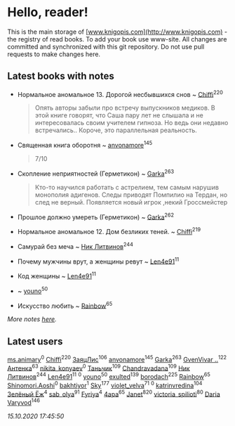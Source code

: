 # Hello, reader!
This is the main storage of [www.knigopis.com](http://www.knigopis.com) - the registry of read books.
To add your book use www-site. All changes are committed and synchronized with this git repository.
Do not use pull requests to make changes here.


## Latest books with notes
* Нормальное аномальное 13. Дорогой несбывшихся снов ~ [Chiffi](users/105/105831994080785626680-google)<sup>220</sup>
    > Опять авторы забыли про встречу выпускников медиков. В этой книге говорят, что Саша пару лет не слышала и не интересовалась своим учителем гипноза. Но ведь они недавно встречались.. Короче, это параллельная реальность.

* Священная книга оборотня ~ [anvonamore](users/595/5957175-vkontakte)<sup>145</sup>
    > 7/10

* Скопление неприятностей (Герметикон) ~ [Garka](users/115/115753719718250012620-google)<sup>263</sup>
    > Кто-то научился работать с астрелием, тем самым нарушив монополия адигенов. Следы приводят Помпилио на Тердан, но след не верный. Появляется новый игрок ,некий Гроссмейстер

* Прошлое должно умереть (Герметикон) ~ [Garka](users/115/115753719718250012620-google)<sup>262</sup>

* Нормальное аномальное 12. Дом безликих теней. ~ [Chiffi](users/105/105831994080785626680-google)<sup>219</sup>

* Самурай без меча ~ [Ник Литвинов](users/241/241974816-vkontakte)<sup>244</sup>

* Почему мужчины врут, а женщины ревут ~ [Len4e91](users/254/254448176-yandex)<sup>11</sup>

* Код женщины ~ [Len4e91](users/254/254448176-yandex)<sup>11</sup>

*  ~ [youno](users/302/302928912-vkontakte)<sup>50</sup>

* Искусство любить ~ [Rainbow](users/109/109787328219839805802-google)<sup>65</sup>


_More notes [here](latest_books_with_notes.md)._


## Latest users
[ms.animary](users/217/217125362-vkontakte)<sup>0</sup> 
[Chiffi](users/105/105831994080785626680-google)<sup>220</sup> 
[ЗаяцЛис](users/112/112388384595246311466-google)<sup>106</sup> 
[anvonamore](users/595/5957175-vkontakte)<sup>145</sup> 
[Garka](users/115/115753719718250012620-google)<sup>263</sup> 
[GvenVivar ..](users/158/158266434925901-facebook)<sup>122</sup> 
[Антенка](users/118/118158645037334943900-google)<sup>63</sup> 
[nikita_konyaev](users/766/76641149-vkontakte)<sup>0</sup> 
[Таньчик](users/209/2096581563762610-facebook)<sup>109</sup> 
[Chandravadana](users/105/105866022348292919948-google)<sup>109</sup> 
[Ник Литвинов](users/241/241974816-vkontakte)<sup>244</sup> 
[Len4e91](users/254/254448176-yandex)<sup>11</sup> 
[](users/106/106383650641170242772-google)<sup>0</sup> 
[youno](users/302/302928912-vkontakte)<sup>50</sup> 
[exulted](users/100/100599204551896265722-google)<sup>139</sup> 
[borodach](users/157/15706320-vkontakte)<sup>225</sup> 
[Rainbow](users/109/109787328219839805802-google)<sup>65</sup> 
[Shinomori.Aoshi](users/942/94290939-yandex)<sup>0</sup> 
[bakhtiyor](users/101/101246770249690626708-google)<sup>1</sup> 
[Sky](users/118/118049897850017649660-googleplus)<sup>177</sup> 
[violet_velva](users/116/116961712580551399099-google)<sup>71</sup> 
[](users/102/102518264971411177101-google)<sup>0</sup> 
[katrinvredina](users/233/2336755-vkontakte)<sup>104</sup> 
[Зелёный Ёж](users/114/114314396404197072995-google)<sup>4</sup> 
[sab_olya](users/139/139338401-vkontakte)<sup>91</sup> 
[Fyriya](users/109/109038786800069495823-google)<sup>4</sup> 
[4apa](users/117/117392596378069249667-google)<sup>65</sup> 
[Janet](users/108/108113656204404967440-google)<sup>820</sup> 
[victoria_spilioti](users/219/219259003-vkontakte)<sup>80</sup> 
[Daria Varyvod](users/829/829893410524253-facebook)<sup>146</sup> 


_15.10.2020 17:45:50_
